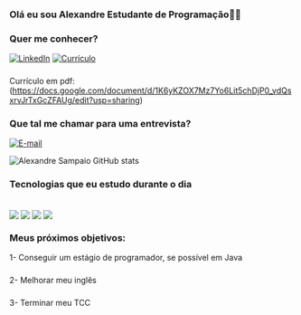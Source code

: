 ### Olá eu sou Alexandre Estudante de Programação👨‍💻

### Quer me conhecer?
[![LinkedIn](https://img.shields.io/badge/LinkedIn-0077B5?style=for-the-badge&logo=linkedin&logoColor=white)](https://www.linkedin.com/in/alexandre-sampaio-553a77285/)
[![Currículo](https://img.shields.io/badge/Blogger-FF5722?style=for-the-badge&logo=blogger&logoColor=white)](https://www.blogger.com/u/3/blog/post/edit/preview/7561447252528901753/5060361719727701412)
###
Currículo em pdf: 
(https://docs.google.com/document/d/1K6yKZOX7Mz7Yo6Lit5chDjP0_vdQsxrvJrTxGcZFAUg/edit?usp=sharing)

### Que tal me chamar para uma entrevista?
[![E-mail](https://img.shields.io/badge/Gmail-D14836?style=for-the-badge&logo=gmail&logoColor=white)](https://alexandresampaioprog@gmail.com)

![Alexandre Sampaio GitHub stats](https://github-readme-stats.vercel.app/api?username=AlexandreSampaioProg&show_icons=true&theme=radical)

### Tecnologias que eu estudo durante o dia

<div style="display: inline_block"><br/>
<img align="center" src="https://img.shields.io/badge/Java-ED8B00?style=for-the-badge&logo=openjdk&logoColor=whit">
<img align="center" src="https://img.shields.io/badge/MySQL-00000F?style=for-the-badge&logo=mysql&logoColor=white">
<img align="center" src="https://img.shields.io/badge/CSS3-1572B6?style=for-the-badge&logo=css3&logoColor=white">
<img align="center" src="https://img.shields.io/badge/HTML5-E34F26?style=for-the-badge&logo=html5&logoColor=white">  
</div>



### Meus próximos objetivos:
1- Conseguir um estágio de programador, se possível em Java
###
2- Melhorar meu inglês
###
3- Terminar meu TCC
